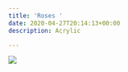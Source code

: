 ```yaml
---
title: 'Roses '
date: 2020-04-27T20:14:13+00:00
description: Acrylic

---
```

![](/uploads/20200306_165920.jpg)